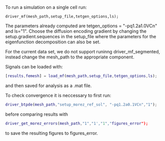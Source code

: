To run a simulation on a single cell run:

```
driver_mf(mesh_path,setup_file,tetgen_options,ls);
```
The parameters already computed are tetgen_options = "-pq1.2a1.0VCn" and ls="1". Choose the diffusion encoding gradient by changing the setup.gradient.sequences in the setup_file where the parameters for the eigenfunction decomposition can also be set.

For the current data set, we do not support runinng driver_mf_segmented, instead change the mesh_path to the appropriate component.

Signals can be loaded with:

```matlab
[results,femesh] = load_mf(mesh_path,setup_file,tetgen_options,ls);
```
and then saved for analysis as a .mat file.

To check convergence it is neccessary to first run:

```matlab
driver_btpde(mesh_path,"setup_morez_ref_sol", "-pq1.2a0.1VCn","1");
```
before comparing results with
```matlab
driver_get_morez_errors(mesh_path,"1","1',"1","figures_error");  
```
to save the resulting figures to figures_error.
